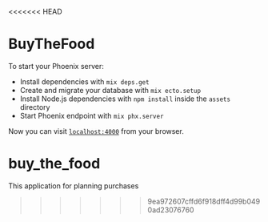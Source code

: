 <<<<<<< HEAD
# BuyTheFood

To start your Phoenix server:

  * Install dependencies with `mix deps.get`
  * Create and migrate your database with `mix ecto.setup`
  * Install Node.js dependencies with `npm install` inside the `assets` directory
  * Start Phoenix endpoint with `mix phx.server`

Now you can visit [`localhost:4000`](http://localhost:4000) from your browser.


# buy_the_food
This application for planning purchases
>>>>>>> 9ea972607cffd6f918dff4d99b0490ad23076760
